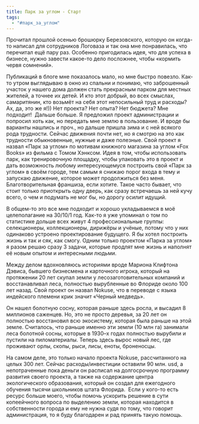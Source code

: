 ```yaml
---
title: Парк за углом - Старт
tags:
  - "#парк_за_углом"
---
```

Прочитал прошлой осенью брошюрку Березовского, которую он когда-то написал для сотрудников Логоваза и так она мне понравилась, что перечитал ещё пару раз. Особенно пригодилась идея, что для успеха в бизнесе, нужно завести какое-то дело посложнее, чтобы «кормить червя сомнений». 

Публикаций в блоге мне показалось мало, но мне быстро повезло. Как-то утром выглядываю в окно из спальни и понимаю, что заброшенный участок у нашего дома должен стать прекрасным парком для местных жителей, а точнее их детей. И кто этот добрый, во всех смыслах, самаритянин, кто возьмёт на себя этот непосильный труд и расходы? Ах, да, это же я!)) Нет проекта? Нет опыта? Нет бюджета? Мне подходит!  Дальше больше. Я предложил проект администрации и попросил хоть как, но передать мне землю в пользование. И вроде бы варианты нашлись и проч., но дальше пришла зима и с ней всякого рода трудности. Сейчас движения почти нет, но я смотрю на это как трудности обыкновенные, нужные и даже полезные. Свой проект я назвал «Парк за углом» по мотивам книжного магазина за углом «Fox Books» из фильма с Томом Хэнксом. Идея в том, чтобы использовать парк, как тренировочную площадку, чтобы упаковать это в проект и дать возможность любому интересующемуся построить свой «Парк за углом» в своём городе, тем самым я снижаю порог входа в тему и запускаю движение, которое может продолжиться без меня. Благотворительная франшиза, если хотите. Такое часто бывает, что стоит только приоткрыть одну дверь, как сразу встречаешь за ней кучу всего, о чем и подумать не мог бы, но дорогу осилит идущий. 

В общем-то это все мне подходит и хорошо укладываемся в моё целеполагание на 30/10/1 год. Как-то я уже упоминал о том по статистике дольше всех живут 4 профессиональные группы: селекционеры, коллекционеры, дирижёры и учёные, потому что у них одинаково устроено проектирование будущего. Я бы хотел построить жизнь и так и сяк, как смогу. Одним только проектом «Парка за углом» я разом решаю сразу 3 задачи, которые продлят мне жизнь и наполнят её новым опытом и интересными людьми.

Между делом вдохновляюсь историями вроде Мариона Клифтона Дэвиса, бывшего бизнесмена и карточного игрока, который на протяжении 20 лет скупал земли у лесозаготовительных компаний и восстанавливал леса, полностью вырубленные во Флориде около 100 лет назад. Свой проект он назвал Nokuse, что в переводе с языка индейского племени крик значит «Черный медведь». 

Он нашел болотную сосну, которая раньше здесь росла, и высадил 8 миллионов саженцев. Но, это не просто деревья, за 20 лет он полностью восстановил всю экосистему, которая была раньше на этой земле.
Считалось, что раньше именно эти земли (10 млн га) занимали леса болотной сосны, которые в 1930–х годах полностью вырубили и пустили на пиломатериалы. Теперь здесь вырос новый лес, где проживают орлы, скопы, рыси, лисы, еноты, броненосцы.

На самом деле, это только начало проекта Nokuse, рассчитанного на целых 300 лет. Сейчас расходы/инвестиции оставили 90 млн. usd, а непотраченные пока деньги он расписал на долгосрочную программу развития своего проекта, а также на содержание центра экологического образования, который он создал для ежегодного обучения тысячи школьников штата Флорида.  Если у кого-то есть ресурс больше моего, чтобы помочь ускорить решение в сути копеейчного вопроса по выделению земли, которая находится в собственности города и ему не нужна судя по тому, что говорит администрация, то я буду благодарен и рад принять такую помощь.
